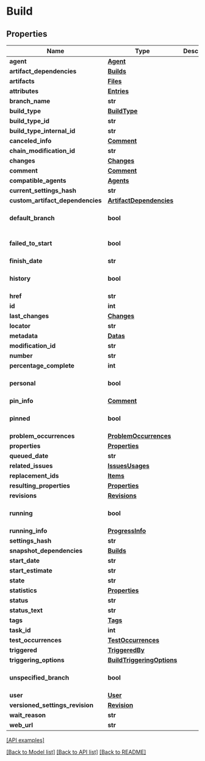 # Build

## Properties
Name | Type | Description | Notes
------------ | ------------- | ------------- | -------------
**agent** | [**Agent**](Agent.md) |  | [optional] 
**artifact_dependencies** | [**Builds**](Builds.md) |  | [optional] 
**artifacts** | [**Files**](Files.md) |  | [optional] 
**attributes** | [**Entries**](Entries.md) |  | [optional] 
**branch_name** | **str** |  | [optional] 
**build_type** | [**BuildType**](BuildType.md) |  | [optional] 
**build_type_id** | **str** |  | [optional] 
**build_type_internal_id** | **str** |  | [optional] 
**canceled_info** | [**Comment**](Comment.md) |  | [optional] 
**chain_modification_id** | **str** |  | [optional] 
**changes** | [**Changes**](Changes.md) |  | [optional] 
**comment** | [**Comment**](Comment.md) |  | [optional] 
**compatible_agents** | [**Agents**](Agents.md) |  | [optional] 
**current_settings_hash** | **str** |  | [optional] 
**custom_artifact_dependencies** | [**ArtifactDependencies**](ArtifactDependencies.md) |  | [optional] 
**default_branch** | **bool** |  | [optional] [default to False]
**failed_to_start** | **bool** |  | [optional] [default to False]
**finish_date** | **str** |  | [optional] 
**history** | **bool** |  | [optional] [default to False]
**href** | **str** |  | [optional] 
**id** | **int** |  | [optional] 
**last_changes** | [**Changes**](Changes.md) |  | [optional] 
**locator** | **str** |  | [optional] 
**metadata** | [**Datas**](Datas.md) |  | [optional] 
**modification_id** | **str** |  | [optional] 
**number** | **str** |  | [optional] 
**percentage_complete** | **int** |  | [optional] 
**personal** | **bool** |  | [optional] [default to False]
**pin_info** | [**Comment**](Comment.md) |  | [optional] 
**pinned** | **bool** |  | [optional] [default to False]
**problem_occurrences** | [**ProblemOccurrences**](ProblemOccurrences.md) |  | [optional] 
**properties** | [**Properties**](Properties.md) |  | [optional] 
**queued_date** | **str** |  | [optional] 
**related_issues** | [**IssuesUsages**](IssuesUsages.md) |  | [optional] 
**replacement_ids** | [**Items**](Items.md) |  | [optional] 
**resulting_properties** | [**Properties**](Properties.md) |  | [optional] 
**revisions** | [**Revisions**](Revisions.md) |  | [optional] 
**running** | **bool** |  | [optional] [default to False]
**running_info** | [**ProgressInfo**](ProgressInfo.md) |  | [optional] 
**settings_hash** | **str** |  | [optional] 
**snapshot_dependencies** | [**Builds**](Builds.md) |  | [optional] 
**start_date** | **str** |  | [optional] 
**start_estimate** | **str** |  | [optional] 
**state** | **str** |  | [optional] 
**statistics** | [**Properties**](Properties.md) |  | [optional] 
**status** | **str** |  | [optional] 
**status_text** | **str** |  | [optional] 
**tags** | [**Tags**](Tags.md) |  | [optional] 
**task_id** | **int** |  | [optional] 
**test_occurrences** | [**TestOccurrences**](TestOccurrences.md) |  | [optional] 
**triggered** | [**TriggeredBy**](TriggeredBy.md) |  | [optional] 
**triggering_options** | [**BuildTriggeringOptions**](BuildTriggeringOptions.md) |  | [optional] 
**unspecified_branch** | **bool** |  | [optional] [default to False]
**user** | [**User**](User.md) |  | [optional] 
**versioned_settings_revision** | [**Revision**](Revision.md) |  | [optional] 
**wait_reason** | **str** |  | [optional] 
**web_url** | **str** |  | [optional] 

[[API examples]](http://devopshq.github.io/teamcity/teamcity_models/Build.html)

[[Back to Model list]](../README.md#documentation-for-models) [[Back to API list]](../README.md#documentation-for-api-endpoints) [[Back to README]](../README.md)


